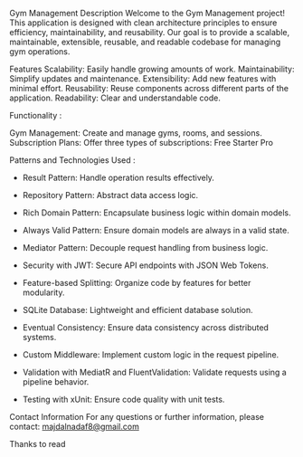 Gym Management
Description
Welcome to the Gym Management project! This application is designed with clean architecture principles to ensure efficiency, maintainability, and reusability.
Our goal is to provide a scalable, maintainable, extensible, reusable, and readable codebase for managing gym operations.

Features
Scalability: Easily handle growing amounts of work.
Maintainability: Simplify updates and maintenance.
Extensibility: Add new features with minimal effort.
Reusability: Reuse components across different parts of the application.
Readability: Clear and understandable code.

Functionality :

Gym Management: Create and manage gyms, rooms, and sessions.
Subscription Plans: Offer three types of subscriptions:
Free
Starter
Pro

Patterns and Technologies Used :

 - Result Pattern: Handle operation results effectively.

 - Repository Pattern: Abstract data access logic.

 - Rich Domain Pattern: Encapsulate business logic within domain models.

 - Always Valid Pattern: Ensure domain models are always in a valid state.

 - Mediator Pattern: Decouple request handling from business logic.

 - Security with JWT: Secure API endpoints with JSON Web Tokens.

 - Feature-based Splitting: Organize code by features for better modularity.

 - SQLite Database: Lightweight and efficient database solution.

 - Eventual Consistency: Ensure data consistency across distributed systems.

 - Custom Middleware: Implement custom logic in the request pipeline.

 - Validation with MediatR and FluentValidation: Validate requests using a pipeline behavior.

 - Testing with xUnit: Ensure code quality with unit tests.


Contact Information
For any questions or further information, please contact: majdalnadaf8@gmail.com

Thanks to read
